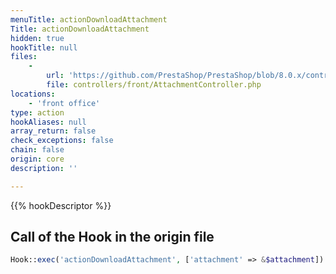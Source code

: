 ```yaml
---
menuTitle: actionDownloadAttachment
Title: actionDownloadAttachment
hidden: true
hookTitle: null
files:
    -
        url: 'https://github.com/PrestaShop/PrestaShop/blob/8.0.x/controllers/front/AttachmentController.php'
        file: controllers/front/AttachmentController.php
locations:
    - 'front office'
type: action
hookAliases: null
array_return: false
check_exceptions: false
chain: false
origin: core
description: ''

---
```


{{% hookDescriptor %}}

## Call of the Hook in the origin file

```php
Hook::exec('actionDownloadAttachment', ['attachment' => &$attachment])
```
